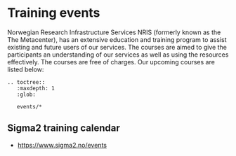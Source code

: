 # Training events

Norwegian Research Infrastructure Services NRIS (formerly known as the
The Metacenter), has an extensive education and training program to assist existing
and future users of our services. The courses are aimed to give the participants
an understanding of our services as well as using the resources effectively.
The courses are free of charges. Our upcoming courses are listed below:

```{eval-rst}
.. toctree::
   :maxdepth: 1
   :glob:

   events/*
```


## Sigma2 training calendar

- <https://www.sigma2.no/events>
